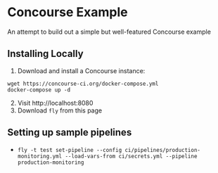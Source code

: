 # Concourse Example

An attempt to build out a simple but well-featured Concourse example

## Installing Locally

1. Download and install a Concourse instance:
```
wget https://concourse-ci.org/docker-compose.yml
docker-compose up -d
```

2. Visit http://localhost:8080
3. Download `fly` from this page

## Setting up sample pipelines

* `fly -t test set-pipeline --config ci/pipelines/production-monitoring.yml --load-vars-from ci/secrets.yml --pipeline production-monitoring`